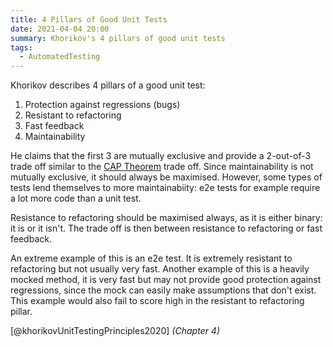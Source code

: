 ```yaml
---
title: 4 Pillars of Good Unit Tests
date: 2021-04-04 20:00
summary: Khorikov's 4 pillars of good unit tests
tags:
  - AutomatedTesting
---
```


Khorikov describes 4 pillars of a good unit test:

1. Protection against regressions (bugs)
2. Resistant to refactoring
3. Fast feedback
4. Maintainability

He claims that the first 3 are mutually exclusive and provide a 2-out-of-3 trade off similar to the [CAP Theorem](permanent/cap-theorem.md) trade off. Since maintainability is not mutually exclusive, it should always be maximised. However, some types of tests lend themselves to more maintainabiity: e2e tests for example require a lot more code than a unit test.

Resistance to refactoring should be maximised always, as it is either binary: it is or it isn't. The trade off is then between resistance to refactoring or fast feedback.

An extreme example of this is an e2e test. It is extremely resistant to refactoring but not usually very fast. Another example of this is a heavily mocked method, it is very fast but may not provide good protection against regressions, since the mock can easily make assumptions that don't exist. This example would also fail to score high in the resistant to refactoring pillar.

[@khorikovUnitTestingPrinciples2020] *(Chapter 4)*

